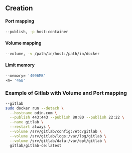 ## Creation

#### Port mapping

```bash
--publish, -p host:container
```

#### Volume mapping

```bash
--volume, -v /path/in/host:/path/in/docker
```

#### Limit memory

```bash
--memory= '4096MB'
-m= '4GB'
```

### Example of Gitlab with Volume and Port mapping

```bash
--gitlab
sudo docker run --detach \
  --hostname odin.com \
  --publish 443:443 --publish 80:80 --publish 22:22 \
  --name gitlab \
  --restart always \
  --volume /srv/gitlab/config:/etc/gitlab \
  --volume /srv/gitlab/logs:/var/log/gitlab \
  --volume /srv/gitlab/data:/var/opt/gitlab \
  gitlab/gitlab-ce:latest
```
